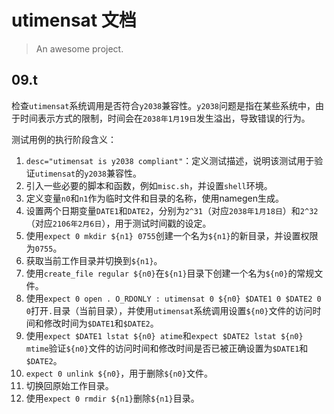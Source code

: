 # utimensat 文档

> An awesome project.

## 09.t

检查`utimensat`系统调用是否符合`y2038`兼容性。`y2038`问题是指在某些系统中，由于时间表示方式的限制，时间会在`2038年1月19日`发生溢出，导致错误的行为。

测试用例的执行阶段含义：
1. `desc="utimensat is y2038 compliant"`：定义测试描述，说明该测试用于验证`utimensat`的`y2038`兼容性。
2. 引入一些必要的脚本和函数，例如`misc.sh`，并设置`shell`环境。
3. 定义变量`n0`和`n1`作为临时文件和目录的名称，使用namegen生成。
4. 设置两个日期变量`DATE1`和`DATE2`，分别为`2^31`（对应`2038年1月18日`）和`2^32`（对应`2106年2月6日`），用于测试时间戳的设定。
5. 使用`expect 0 mkdir ${n1} 0755`创建一个名为`${n1}`的新目录，并设置权限为`0755`。
6. 获取当前工作目录并切换到`${n1}`。
7. 使用`create_file regular ${n0}`在`${n1}`目录下创建一个名为`${n0}`的常规文件。
8. 使用`expect 0 open . O_RDONLY : utimensat 0 ${n0} $DATE1 0 $DATE2 0 0`打开`.`目录（当前目录），并使用`utimensat`系统调用设置`${n0}`文件的访问时间和修改时间为`$DATE1`和`$DATE2`。
9. 使用`expect $DATE1 lstat ${n0} atime`和`expect $DATE2 lstat ${n0} mtime`验证`${n0}`文件的访问时间和修改时间是否已被正确设置为`$DATE1`和`$DATE2`。
10. `expect 0 unlink ${n0}`，用于删除`${n0}`文件。
11. 切换回原始工作目录。
12. 使用`expect 0 rmdir ${n1}`删除`${n1}`目录。
